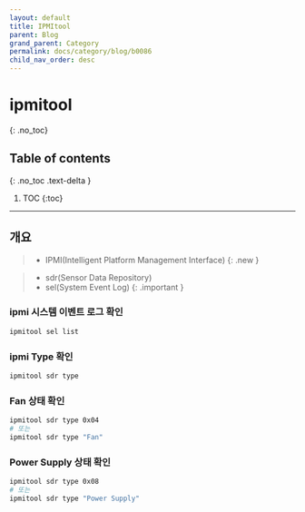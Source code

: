 ```yaml
---
layout: default
title: IPMItool
parent: Blog
grand_parent: Category
permalink: docs/category/blog/b0086
child_nav_order: desc
---
```

# ipmitool
{: .no_toc}

## Table of contents
{: .no_toc .text-delta }

1. TOC
{:toc}

---
## 개요

> - IPMI(Intelligent Platform Management Interface)
{: .new }

> - sdr(Sensor Data Repository)
> - sel(System Event Log)
{: .important }

### ipmi 시스템 이벤트 로그 확인

```bash
ipmitool sel list
```

### ipmi Type 확인

```bash
ipmitool sdr type
```

### Fan 상태 확인

```bash
ipmitool sdr type 0x04
# 또는
ipmitool sdr type "Fan"
```

### Power Supply 상태 확인

```bash
ipmitool sdr type 0x08
# 또는
ipmitool sdr type "Power Supply"
```


